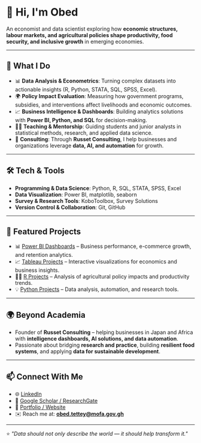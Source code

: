 # 👋 Hi, I'm Obed

An economist and data scientist exploring how **economic structures, labour markets, and agricultural policies shape productivity, food security, and inclusive growth** in emerging economies.

---

## 🔑 What I Do
- 📊 **Data Analysis & Econometrics**: Turning complex datasets into actionable insights (R, Python, STATA, SQL, SPSS, Excel).  
- 🌍 **Policy Impact Evaluation**: Measuring how government programs, subsidies, and interventions affect livelihoods and economic outcomes.  
- 📈 **Business Intelligence & Dashboards**: Building analytics solutions with **Power BI, Python, and SQL** for decision-making.  
- 🧑‍🏫 **Teaching & Mentorship**: Guiding students and junior analysts in statistical methods, research, and applied data science.  
- 🚀 **Consulting**: Through **Russet Consulting**, I help businesses and organizations leverage **data, AI, and automation** for growth.  

---

## 🛠️ Tech & Tools
- **Programming & Data Science**: Python, R, SQL, STATA, SPSS, Excel  
- **Data Visualization**: Power BI, matplotlib, seaborn  
- **Survey & Research Tools**: KoboToolbox, Survey Solutions
- **Version Control & Collaboration**: Git, GitHub  

---

## 📂 Featured Projects
- 📊 [Power BI Dashboards](https://github.com/WanderwithObed/Power-BI-Dashboards) – Business performance, e-commerce growth, and retention analytics.  
- 📈 [Tableau Projects](https://github.com/WanderwithObed/Tableau) – Interactive visualizations for economics and business insights.  
- 🧑‍🌾 [R Projects](https://github.com/WanderwithObed/R) – Analysis of agricultural policy impacts and productivity trends.  
- 💡 [Python Projects](https://github.com/WanderwithObed/Python) – Data analysis, automation, and research tools.  

---

## 🌍 Beyond Academia
- Founder of **Russet Consulting** – helping businesses in Japan and Africa with **intelligence dashboards, AI solutions, and data automation**.  
- Passionate about bridging **research and practice**, building **resilient food systems**, and applying **data for sustainable development**.  

---

## 📫 Connect With Me
- 🌐 [LinkedIn](https://www.linkedin.com/in/obed-tettey-103914198/)  
- 📝 [Google Scholar / ResearchGate](#)  
- 💼 [Portfolio / Website](#)  
- ✉️ Reach me at: **obed.tettey@mofa.gov.gh**  

---

⭐️ *"Data should not only describe the world — it should help transform it."*  
